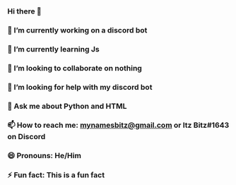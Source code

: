 ### Hi there 👋
### 🔭 I’m currently working on a discord bot
### 🌱 I’m currently learning Js
### 👯 I’m looking to collaborate on nothing
### 🤔 I’m looking for help with my discord bot
### 💬 Ask me about Python and HTML
### 📫 How to reach me: mynamesbitz@gmail.com or Itz Bitz#1643 on Discord
### 😄 Pronouns: He/Him
### ⚡ Fun fact: This is a fun fact
